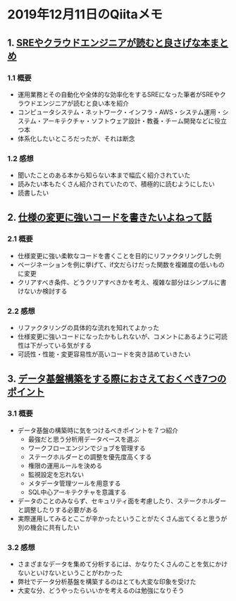 # 2019年12月11日のQiitaメモ

## 1. [SREやクラウドエンジニアが読むと良さげな本まとめ](https://qiita.com/tmknom/items/67dbfcf5194aee5c6e61)

### 1.1 概要

- 運用業務とその自動化や全体的な効率化をするSREになった筆者がSREやクラウドエンジニアが読むと良い本を紹介
- コンピュータシステム・ネットワーク・インフラ・AWS・システム運用・システム・アーキテクチャ・ソフトウェア設計・教養・チーム開発などに役立つ本
- 体系化したいところだったが、それは断念

### 1.2 感想

- 聞いたことのある本から知らない本まで幅広く紹介されていた
- 読みたい本もたくさん紹介されていたので、積極的に読むようにしたい
- 読書したい

## 2. [仕様の変更に強いコードを書きたいよねって話](https://qiita.com/JSON_HardCoder/items/09b7c3136bdad36c4830)

### 2.1 概要

- 仕様変更に強い柔軟なコードを書くことを目的にリファクタリングした例
- ページネーションを例に挙げて、if文だらけだった関数を複雑度の低いものに変更
- クリアすべき条件、どうクリアすべきかを考え、複雑な部分はシンプルに書けないか検討する

### 2.2 感想

- リファクタリングの具体的な流れを知れてよかった
- 仕様変更に強いコードになったかもしれないが、コメントにあるように可読性は下がっている気がする
- 可読性・性能・変更容易性が高いコードを突き詰めていきたい

## 3. [データ基盤構築をする際におさえておくべき7つのポイント](https://qiita.com/munaita_/items/7b666903a08e6b2543cb)

### 3.1 概要

- データ基盤の構築時に気をつけるべきポイントを７つ紹介
  - 最強だと思う分析用データベースを選ぶ
  - ワークフローエンジンでジョブを管理する
  - ステークホルダーとの調整を優先度高くする
  - 権限の運用ルールを決める
  - 監視設定を忘れない
  - メタデータ管理ツールを用意する
  - SQL中心アーキテクチャを意識する
- データのことのみならず、セキュリティ面を考慮したり、ステークホルダーと調整したりする必要がある
- 実際運用してみるとここが辛かったということがたくさん出てくると思うが別の機会に共有したい

### 3.2 感想

- さまざまなデータを集めて分析するには、かなりたくさんのことを気にかけないといけないということがわかった
- 弊社でデータ分析基盤を構築するのはとても大変な印象を受けた
- 大変な分、どうやったらいいかを考えるのは勉強になりそう

